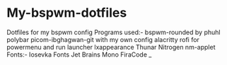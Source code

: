# My-bspwm-dotfiles
Dotfiles for my bspwm config
Programs used:-
  bspwm-rounded by phuhl
  polybar
  picom-ibghagwan-git with my own config
  alacritty
  rofi for powermenu and run launcher
  lxappearance
  Thunar
  Nitrogen
  nm-applet
Fonts:-
  Iosevka Fonts
  Jet Brains Mono
  FiraCode
_
